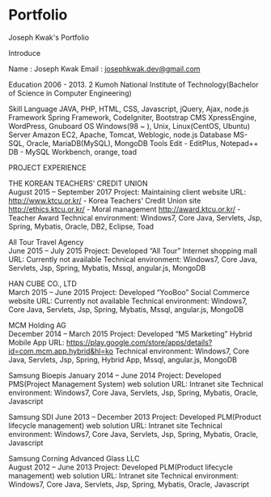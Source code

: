 # Portfolio
Joseph Kwak's Portfolio

Introduce

Name : Joseph Kwak
Email : josephkwak.dev@gmail.com

Education
2006 - 2013. 2 Kumoh National Institute of Technology(Bachelor of Science in Computer Engineering)

Skill
Language    JAVA, PHP, HTML, CSS, Javascript, jQuery, Ajax, node.js
Framework   Spring Framework, CodeIgniter, Bootstrap
CMS         XpressEngine, WordPress, Gnuboard
OS          Windows(98 ~ ), Unix, Linux(CentOS, Ubuntu)
Server      Amazon EC2, Apache, Tomcat, Weblogic, node.js
Database    MS-SQL, Oracle, MariaDB(MySQL), MongoDB
Tools       Edit - EditPlus, Notepad++
            DB - MySQL Workbench, orange, toad

PROJECT EXPERIENCE 

THE KOREAN TEACHERS' CREDIT UNION 	
August 2015 –  September 2017
Project: Maintaining client website
URL: 
http://www.ktcu.or.kr/    - Korea Teachers' Credit Union site
http://ethics.ktcu.or.kr/ - Moral management
http://award.ktcu.or.kr/  - Teacher Award
Technical environment: Windows7, Core Java, Servlets, Jsp, Spring, Mybatis, Oracle, DB2, Eclipse, Toad

All Tour Travel Agency	
June 2015 –  July 2015
Project: Developed “All Tour” Internet shopping mall
URL: Currently not available
Technical environment: Windows7, Core Java, Servlets, Jsp, Spring, Mybatis, Mssql, angular.js, MongoDB

HAN CUBE CO., LTD	
March 2015 –  June 2015
Project: Developed “YooBoo” Social Commerce website
URL: Currently not available
Technical environment: Windows7, Core Java, Servlets, Jsp, Spring, Mybatis, Mssql, angular.js, MongoDB

MCM Holding AG	
December 2014 –  March 2015
Project: Developed “M5 Marketing” Hybrid Mobile App
URL: https://play.google.com/store/apps/details?id=com.mcm.app.hybrid&hl=ko
Technical environment: Windows7, Core Java, Servlets, Jsp, Spring, Hybrid App, Mssql, angular.js, MongoDB

Samsung Bioepis	
January 2014 –  June 2014
Project: Developed PMS(Project Management System) web solution
URL: Intranet site
Technical environment: Windows7, Core Java, Servlets, Jsp, Spring, Mybatis, Oracle, Javascript

Samsung SDI	
June 2013 –  December 2013
Project: Developed PLM(Product lifecycle management) web solution
URL: Intranet site
Technical environment: Windows7, Core Java, Servlets, Jsp, Spring, Mybatis, Oracle, Javascript

Samsung Corning Advanced Glass LLC	
August 2012 –  June 2013
Project: Developed PLM(Product lifecycle management) web solution
URL: Intranet site
Technical environment: Windows7, Core Java, Servlets, Jsp, Spring, Mybatis, Oracle, Javascript

